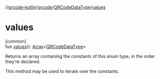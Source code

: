 //[qrcode-kotlin](../../../index.md)/[qrcode](../index.md)/[QRCodeDataType](index.md)/[values](values.md)

# values

[common]\
fun [values](values.md)(): [Array](https://kotlinlang.org/api/latest/jvm/stdlib/kotlin/-array/index.html)&lt;[QRCodeDataType](index.md)&gt;

Returns an array containing the constants of this enum type, in the order they're declared.

This method may be used to iterate over the constants.
